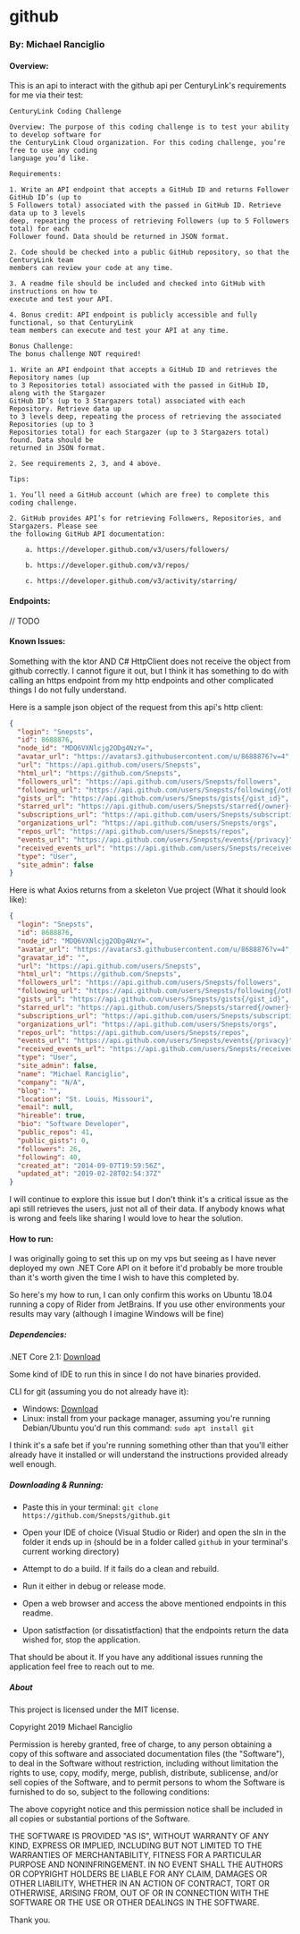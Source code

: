 # github
### By: Michael Ranciglio
#### Overview:
This is an api to interact with the github api per CenturyLink's requirements for me via their test:

```
CenturyLink Coding Challenge

Overview: The purpose of this coding challenge is to test your ability to develop software for
the CenturyLink Cloud organization. For this coding challenge, you’re free to use any coding
language you’d like.

Requirements:

1. Write an API endpoint that accepts a GitHub ID and returns Follower GitHub ID’s (up to
5 Followers total) associated with the passed in GitHub ID. Retrieve data up to 3 levels
deep, repeating the process of retrieving Followers (up to 5 Followers total) for each
Follower found. Data should be returned in JSON format.

2. Code should be checked into a public GitHub repository, so that the CenturyLink team
members can review your code at any time.

3. A readme file should be included and checked into GitHub with instructions on how to
execute and test your API.

4. Bonus credit: API endpoint is publicly accessible and fully functional, so that CenturyLink
team members can execute and test your API at any time.

Bonus Challenge:
The bonus challenge NOT required!

1. Write an API endpoint that accepts a GitHub ID and retrieves the Repository names (up
to 3 Repositories total) associated with the passed in GitHub ID, along with the Stargazer
GitHub ID’s (up to 3 Stargazers total) associated with each Repository. Retrieve data up
to 3 levels deep, repeating the process of retrieving the associated Repositories (up to 3
Repositories total) for each Stargazer (up to 3 Stargazers total) found. Data should be
returned in JSON format.

2. See requirements 2, 3, and 4 above.

Tips:

1. You’ll need a GitHub account (which are free) to complete this coding challenge.

2. GitHub provides API’s for retrieving Followers, Repositories, and Stargazers. Please see
the following GitHub API documentation:

    a. https://developer.github.com/v3/users/followers/
    
    b. https://developer.github.com/v3/repos/
    
    c. https://developer.github.com/v3/activity/starring/
```

#### Endpoints:
// TODO

#### Known Issues:
Something with the ktor AND C# HttpClient does not receive the object from github correctly. I cannot figure it out, but I think it has something to do with calling an https endpoint from my http endpoints and other complicated things I do not fully understand.

Here is a sample json object of the request from this api's http client:

```json
{
  "login": "Snepsts",
  "id": 8688876,
  "node_id": "MDQ6VXNlcjg2ODg4NzY=",
  "avatar_url": "https://avatars3.githubusercontent.com/u/8688876?v=4",
  "url": "https://api.github.com/users/Snepsts",
  "html_url": "https://github.com/Snepsts",
  "followers_url": "https://api.github.com/users/Snepsts/followers",
  "following_url": "https://api.github.com/users/Snepsts/following{/other_user}",
  "gists_url": "https://api.github.com/users/Snepsts/gists{/gist_id}",
  "starred_url": "https://api.github.com/users/Snepsts/starred{/owner}{/repo}",
  "subscriptions_url": "https://api.github.com/users/Snepsts/subscriptions",
  "organizations_url": "https://api.github.com/users/Snepsts/orgs",
  "repos_url": "https://api.github.com/users/Snepsts/repos",
  "events_url": "https://api.github.com/users/Snepsts/events{/privacy}",
  "received_events_url": "https://api.github.com/users/Snepsts/received_events",
  "type": "User",
  "site_admin": false
}
```

Here is what Axios returns from a skeleton Vue project (What it should look like):
```json
{
  "login": "Snepsts",
  "id": 8688876,
  "node_id": "MDQ6VXNlcjg2ODg4NzY=",
  "avatar_url": "https://avatars3.githubusercontent.com/u/8688876?v=4",
  "gravatar_id": "",
  "url": "https://api.github.com/users/Snepsts",
  "html_url": "https://github.com/Snepsts",
  "followers_url": "https://api.github.com/users/Snepsts/followers",
  "following_url": "https://api.github.com/users/Snepsts/following{/other_user}",
  "gists_url": "https://api.github.com/users/Snepsts/gists{/gist_id}",
  "starred_url": "https://api.github.com/users/Snepsts/starred{/owner}{/repo}",
  "subscriptions_url": "https://api.github.com/users/Snepsts/subscriptions",
  "organizations_url": "https://api.github.com/users/Snepsts/orgs",
  "repos_url": "https://api.github.com/users/Snepsts/repos",
  "events_url": "https://api.github.com/users/Snepsts/events{/privacy}",
  "received_events_url": "https://api.github.com/users/Snepsts/received_events",
  "type": "User",
  "site_admin": false,
  "name": "Michael Ranciglio",
  "company": "N/A",
  "blog": "",
  "location": "St. Louis, Missouri",
  "email": null,
  "hireable": true,
  "bio": "Software Developer",
  "public_repos": 41,
  "public_gists": 0,
  "followers": 26,
  "following": 40,
  "created_at": "2014-09-07T19:59:56Z",
  "updated_at": "2019-02-28T02:54:37Z"
}
```

I will continue to explore this issue but I don't think it's a critical issue as the api still retrieves the users, just not all of their data. If anybody knows what is wrong and feels like sharing I would love to hear the solution.

#### How to run:
I was originally going to set this up on my vps but seeing as I have never deployed my own .NET Core API on it before it'd probably be more trouble than it's worth given the time I wish to have this completed by.

So here's my how to run, I can only confirm this works on Ubuntu 18.04 running a copy of Rider from JetBrains. If you use other environments your results may vary (although I imagine Windows will be fine)

##### Dependencies:
.NET Core 2.1: [Download](https://dotnet.microsoft.com/download/dotnet-core/2.1)

Some kind of IDE to run this in since I do not have binaries provided.

CLI for git (assuming you do not already have it):
  - Windows: [Download](https://git-scm.com/download/win)
  - Linux: install from your package manager, assuming you're running Debian/Ubuntu you'd run this command: `sudo apt install git`

I think it's a safe bet if you're running something other than that you'll either already have it installed or will understand the instructions provided already well enough.

##### Downloading & Running:
- Paste this in your terminal: `git clone https://github.com/Snepsts/github.git`

- Open your IDE of choice (Visual Studio or Rider) and open the sln in the folder it ends up in (should be in a folder called `github` in your terminal's current working directory)

- Attempt to do a build. If it fails do a clean and rebuild.

- Run it either in debug or release mode.

- Open a web browser and access the above mentioned endpoints in this readme.

- Upon satistfaction (or dissatistfaction) that the endpoints return the data wished for, stop the application.

That should be about it. If you have any additional issues running the application feel free to reach out to me.

##### About
This project is licensed under the MIT license.

Copyright 2019 Michael Ranciglio



Permission is hereby granted, free of charge, to any person obtaining a copy of this software and associated documentation files (the "Software"), to deal in the Software without restriction, including without limitation the rights to use, copy, modify, merge, publish, distribute, sublicense, and/or sell copies of the Software, and to permit persons to whom the Software is furnished to do so, subject to the following conditions:

The above copyright notice and this permission notice shall be included in all copies or substantial portions of the Software.

THE SOFTWARE IS PROVIDED "AS IS", WITHOUT WARRANTY OF ANY KIND, EXPRESS OR IMPLIED, INCLUDING BUT NOT LIMITED TO THE WARRANTIES OF MERCHANTABILITY, FITNESS FOR A PARTICULAR PURPOSE AND NONINFRINGEMENT. IN NO EVENT SHALL THE AUTHORS OR COPYRIGHT HOLDERS BE LIABLE FOR ANY CLAIM, DAMAGES OR OTHER LIABILITY, WHETHER IN AN ACTION OF CONTRACT, TORT OR OTHERWISE, ARISING FROM, OUT OF OR IN CONNECTION WITH THE SOFTWARE OR THE USE OR OTHER DEALINGS IN THE SOFTWARE.

Thank you.
